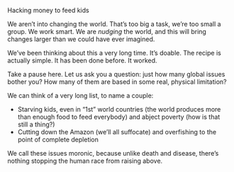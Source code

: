 Hacking money to feed kids

We aren’t into changing the world. That’s too big a task, we’re too small a group.
We work smart. We are *nudging* the world, and this will bring changes larger than we could have ever imagined.

We’ve been thinking about this a very long time. It’s doable. The recipe is actually simple.
It has been done before. It worked.

Take a pause here. Let us ask you a question: just how many global issues bother you? How many of them are based in some real, physical limitation?

We can think of a very long list, to name a couple:

- Starving kids, even in “1st” world countries (the world produces more than enough food to feed everybody) and abject poverty (how is that still a thing?)
- Cutting down the Amazon (we’ll all suffocate) and overfishing to the point of complete depletion 

We call these issues moronic, because unlike death and disease, there’s nothing stopping the human race from raising 
above.

